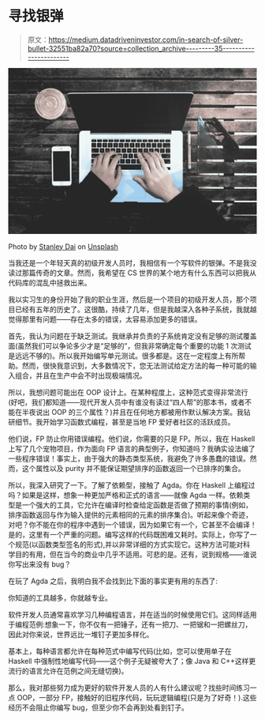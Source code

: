 # 寻找银弹

> 原文：<https://medium.datadriveninvestor.com/in-search-of-silver-bullet-32551ba82a70?source=collection_archive---------35----------------------->

![](img/f8240f55191a4a567cf26485b2664ef3.png)

Photo by [Stanley Dai](https://unsplash.com/photos/73OZYNjVoNI?utm_source=unsplash&utm_medium=referral&utm_content=creditCopyText) on [Unsplash](https://unsplash.com/collections/3518190/my-first-collection/04e68a7fe7e7fc2075c3f966aab0a64e?utm_source=unsplash&utm_medium=referral&utm_content=creditCopyText)

当我还是一个年轻天真的初级开发人员时，我相信有一个写软件的银弹。不是我没读过那篇传奇的文章。然而，我希望在 CS 世界的某个地方有什么东西可以把我从代码库的混乱中拯救出来。

我以实习生的身份开始了我的职业生涯，然后是一个项目的初级开发人员，那个项目已经有五年的历史了。这很酷，持续了几年，但是我越深入各种子系统，我就越觉得那里有问题——存在太多的错误，太容易添加更多的错误。

首先，我认为问题在于缺乏测试。我继承并负责的子系统肯定没有足够的测试覆盖面(虽然我们可以争论多少才是“足够的”，但我非常确定每个重要的功能 1 次测试是远远不够的)。所以我开始编写单元测试。很多都是。这在一定程度上有所帮助。然而，很快我意识到，大多数情况下，您无法测试给定方法的每一种可能的输入组合，并且在生产中会不时出现极端情况。

所以，我想问题可能出在 OOP 设计上。在某种程度上，这种范式变得非常流行(好吧，我们都知道——现代开发人员中有谁没有读过“四人帮”的那本书，或者不能在半夜说出 OOP 的三个属性？)并且在任何地方都被用作默认解决方案。我钻研细节。我开始学习函数式编程，甚至是当地 FP 爱好者社区的活跃成员。

他们说，FP 防止你用错误编程。他们说，你需要的只是 FP。所以，我在 Haskell 上写了几个宠物项目，作为面向 FP 语言的典型例子，你知道吗？我确实设法编了一些程序错误！事实上，由于强大的静态类型系统，我避免了许多愚蠢的错误。然而，这个属性以及 purity 并不能保证期望排序的函数返回一个已排序的集合。

所以，我深入研究了一下。了解了依赖型，接触了 Agda。你在 Haskell 上编程过吗？如果是这样，想象一种更加严格和正式的语言——就像 Agda 一样。依赖类型是一个强大的工具，它允许在编译时检查给定函数是否做了预期的事情(例如，排序函数返回与作为输入提供的元素相同的元素的排序集合)。听起来像个奇迹，对吧？你不能在你的程序中遇到一个错误，因为如果它有一个，它甚至不会编译！是的，这里有一个严重的问题。编写这样的代码既困难又耗时。实际上，你写了一个规范(以函数类型签名的形式),并以非常详细的方式实现它。这种方法可能对科学目的有用，但在当今的商业中几乎不适用。可悲的是。还有，说到规格——谁说你写出来没有 bug？

在玩了 Agda 之后，我明白我不会找到比下面的事实更有用的东西了:

你知道的工具越多，你就越专业。

软件开发人员通常喜欢学习几种编程语言，并在适当的时候使用它们。这同样适用于编程范例:想象一下，你不仅有一把锤子，还有一把刀、一把锯和一把螺丝刀，因此对你来说，世界远比一堆钉子更加多样化。

基本上，每种语言都允许在每种范式中编写代码(比如，您可以使用单子在 Haskell 中强制性地编写代码——这个例子无疑被夸大了；像 Java 和 C++这样更流行的语言允许在范例之间无缝切换)。

那么，我对那些努力成为更好的软件开发人员的人有什么建议呢？找些时间练习一点 OOP，一部分 FP，接触好的旧程序代码，玩玩逻辑编程(只是为了好奇！).这些经历不会阻止你编写 bug，但至少你不会再到处看到钉子。